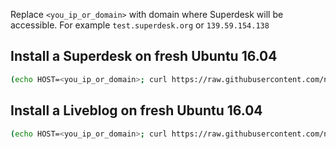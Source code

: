 Replace `<you_ip_or_domain>` with domain where Superdesk will be accessible.
For example `test.superdesk.org` or `139.59.154.138`

## Install a Superdesk on fresh Ubuntu 16.04
```sh
(echo HOST=<you_ip_or_domain>; curl https://raw.githubusercontent.com/naspeh-sf/deploy/master/files/superdesk/install) | sudo bash
```

## Install a Liveblog on fresh Ubuntu 16.04
```sh
(echo HOST=<you_ip_or_domain>; curl https://raw.githubusercontent.com/naspeh-sf/deploy/master/files/liveblog/install) | sudo bash
```

